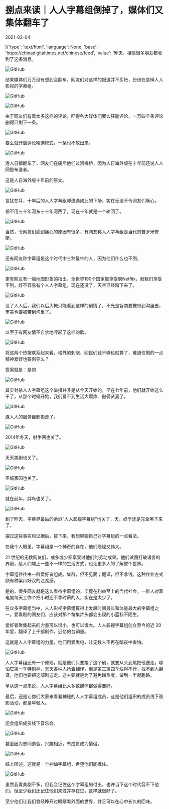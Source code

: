 # 捌点来读｜人人字幕组倒掉了，媒体们又集体翻车了

2021-02-04

[{'type': 'text/html', 'language': None, 'base': 'https://chinadigitaltimes.net/chinese/feed', 'value': '昨天，相信很多朋友都收到了这条消息。

![GitHub](https://chinadigitaltimes.net/chinese/files/2021/02/image-1612437811886.png)

结果媒体们万万没有想到会翻车，网友们对这样的报道并不买帐，纷纷在哀悼人人影视的字幕组。

![GitHub](https://chinadigitaltimes.net/chinese/files/2021/02/image-1612437830507.png)

![GitHub](https://chinadigitaltimes.net/chinese/files/2021/02/image-1612437849122.png)

由于网友们有着太多这样的评论，吓得各大媒体们要么狂删评论，一万四千条评论删得只剩下一条。

![GitHub](https://chinadigitaltimes.net/chinese/files/2021/02/image-1612437874806.png)

要么就开启评论精选模式，一条也不放出来。

![GitHub](https://chinadigitaltimes.net/chinese/files/2021/02/image-1612437892948.png)

连人日都翻车了，网友们在痛斥他们过河拆桥，因为人日海外版在十年前还说人人网是布道者。

这是人日海外版十年前的原文。

![GitHub](https://chinadigitaltimes.net/chinese/files/2021/02/image-1612437910162.png)

言犹在耳，十年后的人人字幕组却遭遇如此的下场，实在无法不令网友们痛心。

都不用三十年河东三十年河西了，现在十年就是一个轮回了。

![GitHub](https://chinadigitaltimes.net/chinese/files/2021/02/image-1612437929820.png)

当然，令网友们感到痛心的原因有很多，有网友称人人字幕组是当代的普罗米修斯。

![GitHub](https://chinadigitaltimes.net/chinese/files/2021/02/image-1612437945835.png)

还有网友称字幕组是这个时代中三种最牛的人，因为他们什么也不图。

![GitHub](https://chinadigitaltimes.net/chinese/files/2021/02/image-1612437970283.png)

更有网友有一幅地图形象的指出，全世界190个国家能享受到Netfilx，就我们享受不到，好不容易有个人人字幕组，现在还没了，天空已经暗下来了。

![GitHub](https://chinadigitaltimes.net/chinese/files/2021/02/image-1612437992380.png)

没了人人后，我们以后大概只能看到这样的剧情了，不光是智商要被带到沟里去，审美也要被带到沟里了。

![GitHub](https://chinadigitaltimes.net/chinese/files/2021/02/image-1612438008489.png)

以至于有网友情不自禁地哼起了这样的歌。

![GitHub](https://chinadigitaltimes.net/chinese/files/2021/02/image-1612438025199.png)

将这两个热搜联系起来看，格外的刺眼，网民们钱不够也就算了，难道仅剩的一点精神爱好也要剥夺么？

答案就是：是的

![GitHub](https://chinadigitaltimes.net/chinese/files/2021/02/image-1612438044535.png)

其实封杀人人字幕组这个举措并非是从今天开始的，早在七年前，他们就开始这么干了，从那个时候开始，我们看不到生活大爆炸、傲骨贤妻了。

![GitHub](https://chinadigitaltimes.net/chinese/files/2021/02/image-1612438058479.png)

连人人的服务器都搬走了。

![GitHub](https://chinadigitaltimes.net/chinese/files/2021/02/image-1612438083782.png)

2014年冬天，射手网也关了。

![GitHub](https://chinadigitaltimes.net/chinese/files/2021/02/image-1612438103843.png)

天天美剧也关了。

![GitHub](https://chinadigitaltimes.net/chinese/files/2021/02/image-1612438156432.png)

圣城家园也关了。

![GitHub](https://chinadigitaltimes.net/chinese/files/2021/02/image-1612438171756.png)

就在前年，胖鸟也关了。

![GitHub](https://chinadigitaltimes.net/chinese/files/2021/02/image-1612438186279.png)

到了昨天，字幕界最后的余烬“人人影视字幕组”也关了，天，终于还是完全黑下来了。

摆过这些事实和证据后，接下来，我想聊聊自己对字幕组的一点看法。

在我个人眼里，字幕组是一个神奇的存在，他们隐秘又伟大。

21 世纪的无数网友们，或多或少都享受过他们的劳动成果。他们试图打破语言的界限，给人们端上一些不一样的生活方式，也让更多人的了解整个世界。

字幕组往往由一群爱好者组成。集群，但不见面；翻译，但不拿钱。这种作业方式颇有种梁山好汉的江湖感。

是的，很多网友就是这么看待字幕组的，毕竟在利益至上的当代社会，一群人对着电脑每天工作个把小时还不拿时薪的人，实在是太少了。

在众多字幕组当中，人人影视字幕组算得上发展时间最长和体量最大的字幕组之一。爱看剧的网友们，应该对那个每集片头都会出现的小蓝标不陌生。

爱好者聚集起来的力量可以很小，也可以很大。人人影视字幕组创立至今的近 20 年里，翻译了上千部剧作，近亿的台词量。

这就是人人字幕组的力量，他们用爱发电，让无数人不再在暗夜中害怕。

![GitHub](https://chinadigitaltimes.net/chinese/files/2021/02/image-1612438222213.png)

人人字幕组还有一个原则，就是他们只要接了这个剧，就要从头到尾把他送走。哪怕它第一季特别神，天天各种人抢着翻译，但是第三第四季烂得不行，找不到人翻译，他们也要把这部剧送走。这主要就是为了避免蹭热度，做到一半就跑路。

单从这一点来说，人人字幕组比大多数媒体都做得要好。

最后，还是让你们大家来看看神秘的人人字幕组成员，这是他们组织的成员线下观影活动，都是年轻人。

![GitHub](https://chinadigitaltimes.net/chinese/files/2021/02/image-1612438239923.png)

还会组织成员线下音乐会。

![GitHub](https://chinadigitaltimes.net/chinese/files/2021/02/image-1612438257150.png)

甚至因为志同道合，兴趣相近，有成员成为情侣。

![GitHub](https://chinadigitaltimes.net/chinese/files/2021/02/image-1612438281491.png)

综上所述，这就是一个神仙字幕组，希望他们能撑住。

![GitHub](https://chinadigitaltimes.net/chinese/files/2021/02/image-1612438299130.png)

虽然我看美剧不多，但我会记住这个字幕组的付出，也许当下这个时代容不下他们，但至少我们还记住他们来过并存在过，这样就很好了。

至少他们让我们曾经睁开过眼睛看外面的世界，并且可以在心中长久的回味。


